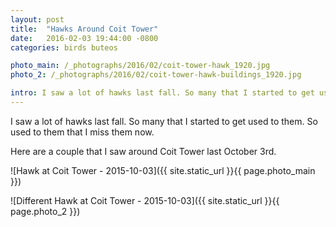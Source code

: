 ```yaml
---
layout: post
title:  "Hawks Around Coit Tower"
date:   2016-02-03 19:44:00 -0800
categories: birds buteos

photo_main: /_photographs/2016/02/coit-tower-hawk_1920.jpg
photo_2: /_photographs/2016/02/coit-tower-hawk-buildings_1920.jpg

intro: I saw a lot of hawks last fall. So many that I started to get used to them. So used to them that I miss them now.
---
```

I saw a lot of hawks last fall. So many that I started to get used to them. So used to them that I miss them now.

Here are a couple that I saw around Coit Tower last October 3rd.

![Hawk at Coit Tower - 2015-10-03]({{ site.static_url }}{{ page.photo_main }})

![Different Hawk at Coit Tower - 2015-10-03]({{ site.static_url }}{{ page.photo_2 }})
